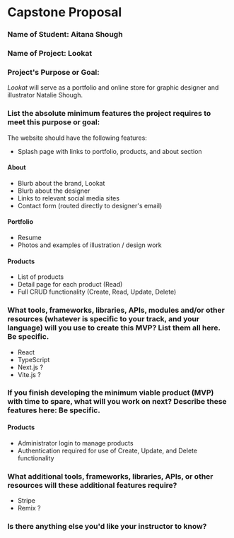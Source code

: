 # Capstone Proposal

### Name of Student: Aitana Shough

### Name of Project: Lookat

### Project's Purpose or Goal: 

*Lookat* will serve as a portfolio and online store for graphic designer and illustrator Natalie Shough.

### List the absolute minimum features the project requires to meet this purpose or goal:

The website should have the following features:
* Splash page with links to portfolio, products, and about section

#### About
* Blurb about the brand, Lookat
* Blurb about the designer
* Links to relevant social media sites
* Contact form (routed directly to designer's email)

#### Portfolio
* Resume
* Photos and examples of illustration / design work

#### Products
* List of products
* Detail page for each product (Read)
* Full CRUD functionality (Create, Read, Update, Delete)


### What tools, frameworks, libraries, APIs, modules and/or other resources (whatever is specific to your track, and your language) will you use to create this MVP? List them all here. Be specific.

* React
* TypeScript
* Next.js ?
* Vite.js ? 

### If you finish developing the minimum viable product (MVP) with time to spare, what will you work on next? Describe these features here: Be specific.

#### Products
* Administrator login to manage products
* Authentication required for use of Create, Update, and Delete functionality

### What additional tools, frameworks, libraries, APIs, or other resources will these additional features require?

* Stripe
* Remix ?

### Is there anything else you'd like your instructor to know?
